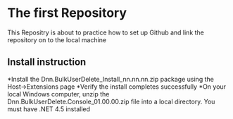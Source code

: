 # The first Repository
This Repositry is about to practice how to set up Github and link the repository on to the local machine
## Install instruction
*Install the Dnn.BulkUserDelete_Install_nn.nn.nn.zip package using the Host->Extensions page
*Verify the install completes successfully
*On your local Windows computer, unzip the Dnn.BulkUserDelete.Console_01.00.00.zip file into a local directory. You must have .NET 4.5 installed


